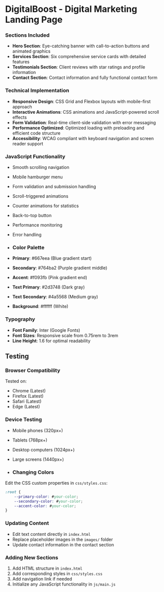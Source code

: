 # DigitalBoost - Digital Marketing Landing Page


### Sections Included
- **Hero Section**: Eye-catching banner with call-to-action buttons and animated graphics
- **Services Section**: Six comprehensive service cards with detailed features
- **Testimonials Section**: Client reviews with star ratings and profile information  
- **Contact Section**: Contact information and fully functional contact form

### Technical Implementation
- **Responsive Design**: CSS Grid and Flexbox layouts with mobile-first approach
- **Interactive Animations**: CSS animations and JavaScript-powered scroll effects
- **Form Validation**: Real-time client-side validation with error messaging
- **Performance Optimized**: Optimized loading with preloading and efficient code structure
- **Accessibility**: WCAG compliant with keyboard navigation and screen reader support

### JavaScript Functionality
- Smooth scrolling navigation
- Mobile hamburger menu
- Form validation and submission handling
- Scroll-triggered animations
- Counter animations for statistics
- Back-to-top button
- Performance monitoring
- Error handling

- ### Color Palette
- **Primary**: #667eea (Blue gradient start)
- **Secondary**: #764ba2 (Purple gradient middle)  
- **Accent**: #f093fb (Pink gradient end)
- **Text Primary**: #2d3748 (Dark gray)
- **Text Secondary**: #4a5568 (Medium gray)
- **Background**: #ffffff (White)

### Typography
- **Font Family**: Inter (Google Fonts)
- **Font Sizes**: Responsive scale from 0.75rem to 3rem
- **Line Height**: 1.6 for optimal readability

##  Testing

### Browser Compatibility
Tested on:
- Chrome (Latest)
- Firefox (Latest)
- Safari (Latest)
- Edge (Latest)

### Device Testing
- Mobile phones (320px+)
- Tablets (768px+)
- Desktop computers (1024px+)
- Large screens (1440px+)

- ### Changing Colors
Edit the CSS custom properties in `css/styles.css`:
```css
:root {
    --primary-color: #your-color;
    --secondary-color: #your-color;
    --accent-color: #your-color;
}
```

### Updating Content
- Edit text content directly in `index.html`
- Replace placeholder images in the `images/` folder
- Update contact information in the contact section

### Adding New Sections
1. Add HTML structure in `index.html`
2. Add corresponding styles in `css/styles.css`
3. Add navigation link if needed
4. Initialize any JavaScript functionality in `js/main.js`
